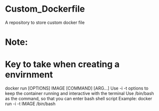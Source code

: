 # Custom_Dockerfile
A repository to store custom docker file

# Note:
# Key to take when creating a envirnment
docker run [OPTIONS] IMAGE [COMMAND] [ARG...]
Use -i -t options to keep the container running and interactive with the terminal
Use /bin/bash as the command, so that you can enter bash shell script
Example:
docker run -i -t IMAGE /bin/bash
